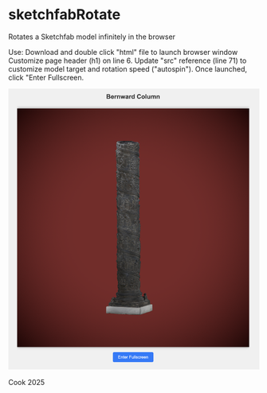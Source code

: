 # sketchfabRotate
Rotates a Sketchfab model infinitely in the browser

Use:
  Download and double click "html" file to launch browser window
  Customize page header (h1) on line 6. Update "src" reference (line 71) to customize model target and rotation speed ("autospin"). Once launched, click "Enter Fullscreen.

![](https://github.com/Cook4986/sketchfabRotate/blob/e97dc8920201857682e2531d3a97a66bd3746deb/columnScreencap_Cook2025.png)

  Cook 2025
